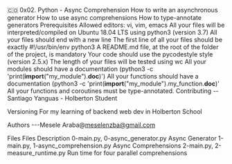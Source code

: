 🇨🇴 0x02. Python - Async Comprehension
How to write an asynchronous generator
How to use async comprehensions
How to type-annotate generators
Prerequisites
Allowed editors: vi, vim, emacs
All your files will be interpreted/compiled on Ubuntu 18.04 LTS using python3 (version 3.7)
All your files should end with a new line
The first line of all your files should be exactly #!/usr/bin/env python3
A README.md file, at the root of the folder of the project, is mandatory
Your code should use the pycodestyle style (version 2.5.x)
The length of your files will be tested using wc
All your modules should have a documentation (python3 -c 'print(__import__("my_module").__doc__)')
All your functions should have a documentation (python3 -c 'print(__import__("my_module").my_function.__doc__)'
All your functions and coroutines must be type-annotated.
Contributing
-- Santiago Yanguas - Holberton Student

Versioning
For my learning of backend web dev in Holberton School

Authors
---Mesele Araba@meselenzba@gmail.com

Files
Files	Description
0-main.py, 0-async_generator.py	Async Generator
1-main.py, 1-async_comprehension.py	Async Comprehensions
2-main.py, 2-measure_runtime.py	Run time for four parallel comprehensions
